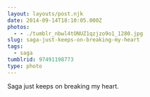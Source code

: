 ```yaml
---
layout: layouts/post.njk
date: 2014-09-14T18:10:05.000Z
photos:
  - - ./tumblr_nbwl4tONUZ1qzjzo9o1_1280.jpg
slug: saga-just-keeps-on-breaking-my-heart
tags:
  - saga
tumblrid: 97491198773
type: photo
---
```

<p>Saga just keeps on breaking my heart.</p>

